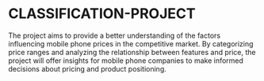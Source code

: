# CLASSIFICATION-PROJECT
The project aims to provide a better understanding of the factors influencing mobile phone prices in the competitive market. By categorizing price ranges and analyzing the relationship between features and price, the project will offer insights for mobile phone companies to make informed decisions about pricing and product positioning.
